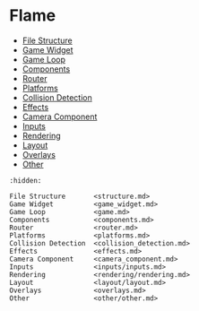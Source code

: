 # Flame

- [File Structure](structure.md)
- [Game Widget](game_widget.md)
- [Game Loop](game.md)
- [Components](components.md)
- [Router](router.md)
- [Platforms](platforms.md)
- [Collision Detection](collision_detection.md)
- [Effects](effects.md)
- [Camera Component](camera_component.md)
- [Inputs](inputs/inputs.md)
- [Rendering](rendering/rendering.md)
- [Layout](layout/layout.md)
- [Overlays](overlays.md)
- [Other](other/other.md)

```{toctree}
:hidden:

File Structure       <structure.md>
Game Widget          <game_widget.md>
Game Loop            <game.md>
Components           <components.md>
Router               <router.md>
Platforms            <platforms.md>
Collision Detection  <collision_detection.md>
Effects              <effects.md>
Camera Component     <camera_component.md>
Inputs               <inputs/inputs.md>
Rendering            <rendering/rendering.md>
Layout               <layout/layout.md>
Overlays             <overlays.md>
Other                <other/other.md>
```
